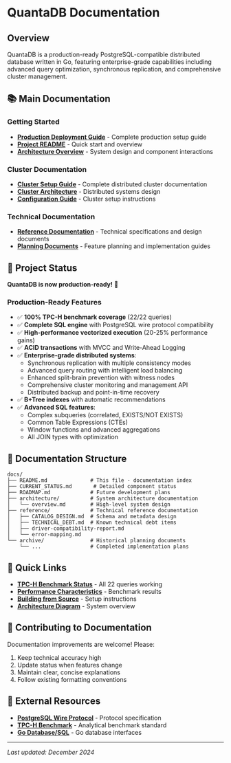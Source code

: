 # QuantaDB Documentation

## Overview

QuantaDB is a production-ready PostgreSQL-compatible distributed database written in Go, featuring enterprise-grade capabilities including advanced query optimization, synchronous replication, and comprehensive cluster management.

## 📚 Main Documentation

### Getting Started
- **[Production Deployment Guide](production-deployment-guide.md)** - Complete production setup guide
- **[Project README](../README.md)** - Quick start and overview
- **[Architecture Overview](architecture/overview.md)** - System design and component interactions

### Cluster Documentation
- **[Cluster Setup Guide](cluster/README.md)** - Complete distributed cluster documentation
- **[Cluster Architecture](cluster/architecture.md)** - Distributed systems design
- **[Configuration Guide](cluster/configuration-guide.md)** - Cluster setup instructions

### Technical Documentation
- **[Reference Documentation](reference/)** - Technical specifications and design documents
- **[Planning Documents](planning/)** - Feature planning and implementation guides

## 🎯 Project Status

**QuantaDB is now production-ready!** 🎉

### Production-Ready Features
- ✅ **100% TPC-H benchmark coverage** (22/22 queries)
- ✅ **Complete SQL engine** with PostgreSQL wire protocol compatibility
- ✅ **High-performance vectorized execution** (20-25% performance gains)
- ✅ **ACID transactions** with MVCC and Write-Ahead Logging
- ✅ **Enterprise-grade distributed systems**:
  - Synchronous replication with multiple consistency modes
  - Advanced query routing with intelligent load balancing
  - Enhanced split-brain prevention with witness nodes
  - Comprehensive cluster monitoring and management API
  - Distributed backup and point-in-time recovery
- ✅ **B+Tree indexes** with automatic recommendations
- ✅ **Advanced SQL features**:
  - Complex subqueries (correlated, EXISTS/NOT EXISTS)
  - Common Table Expressions (CTEs)
  - Window functions and advanced aggregations
  - All JOIN types with optimization

## 📖 Documentation Structure

```
docs/
├── README.md              # This file - documentation index
├── CURRENT_STATUS.md       # Detailed component status
├── ROADMAP.md             # Future development plans
├── architecture/          # System architecture documentation
│   └── overview.md        # High-level system design
├── reference/             # Technical reference documentation
│   ├── CATALOG_DESIGN.md  # Schema and metadata design
│   ├── TECHNICAL_DEBT.md  # Known technical debt items
│   ├── driver-compatibility-report.md
│   └── error-mapping.md
└── archive/               # Historical planning documents
    └── ...                # Completed implementation plans
```

## 🚀 Quick Links

- **[TPC-H Benchmark Status](CURRENT_STATUS.md#tpc-h-progress)** - All 22 queries working
- **[Performance Characteristics](../README.md#performance--benchmarks)** - Benchmark results
- **[Building from Source](../README.md#building-from-source)** - Setup instructions
- **[Architecture Diagram](CURRENT_STATUS.md#architecture-overview)** - System overview

## 📝 Contributing to Documentation

Documentation improvements are welcome! Please:

1. Keep technical accuracy high
2. Update status when features change
3. Maintain clear, concise explanations
4. Follow existing formatting conventions

## 🔗 External Resources

- **[PostgreSQL Wire Protocol](https://www.postgresql.org/docs/current/protocol.html)** - Protocol specification
- **[TPC-H Benchmark](http://www.tpc.org/tpch/)** - Analytical benchmark standard
- **[Go Database/SQL](https://pkg.go.dev/database/sql)** - Go database interfaces

---

*Last updated: December 2024*